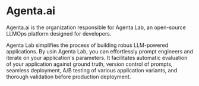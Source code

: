 # Agenta.ai
Agenta.ai is the organization responsible for Agenta Lab, an open-source LLMOps platform designed for developers.

Agenta Lab simplifies the process of building robus LLM-powered applications. By usin Agenta Lab, you can effortlessly prompt engineers and iterate on your application's parameters. It facilitates automatic evaluation of your application against ground truth, version control of prompts, seamless deployment, A/B testing of various application variants, and thorough validation before production deployment.

